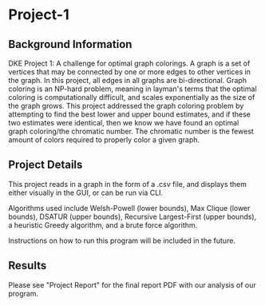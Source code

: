 # Project-1

## Background Information
DKE Project 1: A challenge for optimal graph colorings. A graph is a set of vertices that may be connected by one or more edges to other vertices in the graph. In this project, all edges in all graphs are bi-directional.
Graph coloring is an NP-hard problem, meaning in layman's terms that the optimal coloring is computationally difficult, and scales exponentially as the size of the graph grows. 
This project addressed the graph coloring problem by attempting to find the best lower and upper bound estimates, and if these two estimates were identical, then we know we have found an optimal graph coloring/the chromatic number. The chromatic number is the fewest amount of colors required to properly color a given graph. 

## Project Details
This project reads in a graph in the form of a .csv file, and displays them either visually in the GUI, or can be run via CLI.

Algorithms used include Welsh-Powell (lower bounds), Max Clique (lower bounds), DSATUR (upper bounds), Recursive Largest-First (upper bounds), a heuristic Greedy algorithm, and a brute force algorithm. 

Instructions on how to run this program will be included in the future. 

## Results
Please see "Project Report" for the final report PDF with our analysis of our program.


